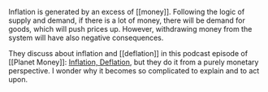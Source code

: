 Inflation is generated by an excess of [[money]]. Following the logic of supply and demand, if there is a lot of money, there will be demand for goods, which will push prices up. However, withdrawing money from the system will have also negative consequences. 

They discuss about inflation and [[deflation]] in this podcast episode of [[Planet Money]]: [Inflation, Deflation](https://www.wnyc.org/story/inflation-deflation/), but they do it from a purely monetary perspective. I wonder why it becomes so complicated to explain and to act upon. 